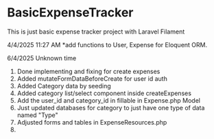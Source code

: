 # BasicExpenseTracker
This is just basic expense tracker project with Laravel Filament

4/4/2025 11:27 AM
*add functions to User, Expense for Eloquent ORM. 

6/4/2025 Unknown time
1. Done implementing and fixing for create expenses
2. Added mutateFormDataBeforeCreate for user id auth
3. Added  Category data by seeding
4. Added category list/select component inside createExpenses
5. Add the user_id and category_id in fillable in Expense.php Model
6. Just updated databases for category to just have one type of data named "Type"
7. Adjusted forms and tables in ExpenseResources.php
8. 
